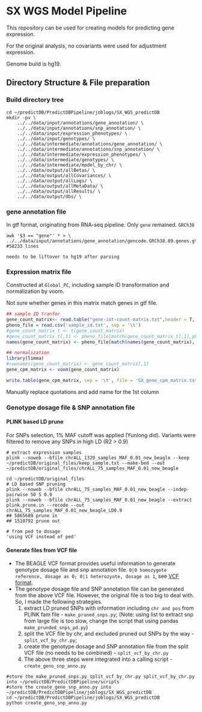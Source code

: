 # SX WGS Model Pipeline

This repository can be used for creating models for predicting gene expression. 

For the original analysis, no covariants were used for adjustment expression.

Genome build is hg19.



## Directory Structure & File preparation

### Build directory tree

```shell
cd ~/predictDB/PredictDBPipeline/joblogs/SX_WGS_predictDB
mkdir -pv \
    ../../data/input/annotations/gene_annotation/ \
    ../../data/input/annotations/snp_annotation/ \
    ../../data/input/expression_phenotypes/ \
    ../../data/input/genotypes/ \
    ../../data/intermediate/annotations/gene_annotation/ \
    ../../data/intermediate/annotations/snp_annotation/ \
    ../../data/intermediate/expression_phenotypes/ \
    ../../data/intermediate/genotypes/ \
    ../../data/intermediate/model_by_chr/ \
    ../../data/output/allBetas/ \
    ../../data/output/allCovariances/ \
    ../../data/output/allLogs/ \
    ../../data/output/allMetaData/ \
    ../../data/output/allResults/ \
    ../../data/output/dbs/ \
```

### gene annotation file

In gtf format, originating from RNA-seq  pipeline. Only `gene` remained. `GRCh38`

```shell
awk '$3 == "gene"' * > \
../../data/input/annotations/gene_annotation/gencode.GRCh38.89.genes.gtf
#58233 lines
```

`needs to be liftover to hg19 after parsing`



### Expression matrix file

Constructed at `Global_PC`, including sample ID transformation and normalization by voom.

Not sure whether genes in this matrix match genes in gtf file.

```R
## sample ID tranfor
gene_count_matrix<- read.table("gene-int-count-matrix.txt",header = T, sep = '\t', row.names = 1)
pheno_file = read.csv('sample_id.txt', sep = '\t')
#gene_count_matrix_t <- t(gene_count_matrix)
#gene_count_matrix_t[,1] <- pheno_file[match(gene_count_matrix_t[,1],pheno_file[,1]),2]
names(gene_count_matrix) <- pheno_file[match(names(gene_count_matrix), pheno_file[,1]),2]

## normalization
library(limma)
#rownames(gene_count_matrix) <- gene_count_matrix[,1]
gene_cpm_matrix <- voom(gene_count_matrix)

write.table(gene_cpm_matrix, sep = '\t', file = 'SX_gene_cpm_matrix.txt')
```

Manually replace quotations and add name for the 1st column



### Genotype dosage file & SNP annotation file

#### PLINK based LD prune

For SNPs selection, 1% MAF cutoff was applied (Yunlong did). Variants were filtered to remove any SNPs in high LD (R2 > 0.9)

```shell
# extract expression samples
plink --noweb --bfile chrALL_1329_samples_MAF_0.01_new_beagle --keep ~/predictDB/original_files/keep_sample.txt --make-bed --out ~/predictDB/original_files/chrALL_75_samples_MAF_0.01_new_beagle

cd ~/predictDB/original_files
# LD based SNP pruning
plink --noweb --bfile chrALL_75_samples_MAF_0.01_new_beagle --indep-pairwise 50 5 0.9
plink --noweb --bfile chrALL_75_samples_MAF_0.01_new_beagle --extract plink.prune.in --recode --out chrALL_75_samples_MAF_0.01_new_beagle_LD0.9
## 5865689 prune in
## 1510792 prune out

# from ped to dosage
'using VCF instead of ped'
```

#### Generate files from VCF file
* The BEAGLE VCF format provides useful information to generate genotype dosage file and snp annotation file. `0|0 homozygote reference, dosage as 0; 0|1 heterozyote, dosage as 1`, see [VCF format](https://faculty.washington.edu/browning/beagle/intro-to-vcf.html).
* The genotype dosage file and SNP annotation file can be generated from the above VCF file. However, the original file is too big to deal with. So, I made the following strategies.
  1. extract LD pruned SNPs with information including `chr and pos` from PLINK fam file - `make_pruned_snps.py`; (Note: using list to extract snp from large file is too slow, change the script that using pandas `make_prunded_snps_pd.py`)
  2. split the VCF file by chr, and excluded pruned out SNPs by the way - `split_vcf_by_chr.py`;
  3. create the genotype dosage and SNP annotation file from the split VCF file (no needs to be combined) - `split_vcf_by_chr.py`
  4. The above three steps were integrated into a calling script - `create_geno_snp_anno.py` 

```shell
#store the make_pruned_snps.py split_vcf_by_chr.py split_vcf_by_chr.py into ~/predictDB/PredictDBPipeline/scripts
#store the create_geno_snp_anno.py into ~/predictDB/PredictDBPipeline/joblogs/SX_WGS_predictDB
cd ~/predictDB/PredictDBPipeline/joblogs/SX_WGS_predictDB
python create_geno_snp_anno.py 
```

